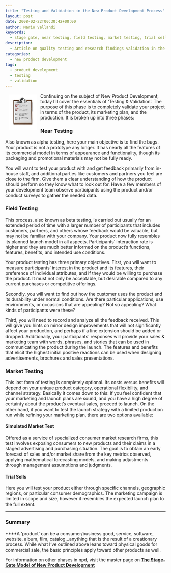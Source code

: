 ```yaml
---
title: "Testing and Validation in the New Product Development Process"
layout: post
date: 2008-02-22T00:30:42+00:00
author: Mario Vellandi
keywords:
  - stage gate, near testing, field testing, market testing, trial sells, research validation, product testing, product development, stage gate
description:
  - Article on quality testing and research findings validation in the new product development process, or stage gate model.
categories:
  - new product development
tags:
  - product development
  - testing
  - validation
---
```

<img src="/images/2008/npd-testing.jpg" alt="testing checklist validation" hspace="10" vspace="5" align="left" />Continuing on the subject of New Product Development, today I&#8217;ll cover the essentials of &#8216;Testing & Validation&#8217;. The purpose of this phase is to completely validate your project in terms of the product, its marketing plan, and the production. It is broken up into three phases:

### Near Testing

Also known as alpha testing, here your main objective is to find the bugs. Your product is not a prototype any longer. It has nearly all the features of its commercial model in terms of appearance and functionality, though its packaging and promotional materials may not be fully ready.

You will want to test your product with and get feedback primarily from in-house staff, and additional parties like customers and partners you feel are close to the firm. Give them a clear understanding of how the product should perform so they know what to look out for. Have a few members of your development team observe participants using the product and/or conduct surveys to gather the needed data.

### Field Testing

This process, also known as beta testing, is carried out usually for an extended period of time with a larger number of participants that includes customers, partners, and others whose feedback would be valuable, but may not be familiar with your company. Your product now fully resembles its planned launch model in all aspects. Participants&#8217; interaction rate is higher and they are much better informed on the product&#8217;s functions, features, benefits, and intended use conditions.

Your product testing has three primary objectives. First, you will want to measure participants&#8217; interest in the product and its features, their preference of individual attributes, and if they would be willing to purchase the product. It must not only be acceptable, but desirable compared to any current purchases or competitive offerings.

Secondly, you will want to find out how the customer uses the product and its durability under normal conditions. Are there particular applications, use environments, or occasions that are appealing? Not so appealing? What kinds of participants were these?

Third, you will need to record and analyze all the feedback received. This will give you hints on minor design improvements that will not significantly affect your production, and perhaps if a line extension should be added or dropped. Additionally, your participants&#8217; responses will provide your sales & marketing team with words, phrases, and stories that can be used in communicating the product during the launch. The features and benefits that elicit the highest initial positive reactions can be used when designing advertisements, brochures and sales presentations.

### Market Testing

This last form of testing is completely optional. Its costs versus benefits will depend on your unique product category, operational flexibility, and channel strategy. Basically it comes down to this: If you feel confident that your marketing and launch plans are sound, and you have a high degree of certainty about the product&#8217;s eventual sales, proceed to launch. On the other hand, if you want to test the launch strategy with a limited production run while refining your marketing plan, there are two options available:

#### Simulated Market Test

Offered as a service of specialized consumer market research firms, this test involves exposing consumers to new products and their claims in a staged advertising and purchasing situation. The goal is to obtain an early forecast of sales and/or market share from the key metrics observed, applying mathematical forecasting models, and making adjustments through management assumptions and judgments.

#### Trial Sells

Here you will test your product either through specific channels, geographic regions, or particular consumer demographics. The marketing campaign is limited in scope and size, however it resembles the expected launch plan to the full extent.

____

### Summary

****A &#8216;product&#8217; can be a consumer/business good, service, software, website, album, film, catalog&#8230;anything that is the result of a creationary process. While what I&#8217;ve outlined above leans toward physical goods for commercial sale, the basic principles apply toward other products as well.

For information on other phases in npd, visit the master page on **[The Stage-Gate Model of New Product Development](../the-stage-gate-model-of-product-development/ "stage gate model of new product development by robert g. cooper")**
